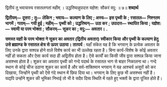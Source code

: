  

द्वितीयं तु भवायास्य रसातलगतां महीम् । उद्धरिष्यन्नुपादत्त यज्ञेश: सौकरं वपु: ॥ ७॥ **शब्दार्थ** 

**द्वितीयम्—** **दूसरा** **; तु—** **लेकिन** **; भवाय—** **कल्याण के लिए** **; अस्य—** **इस पृथ्वी के** **; रसातल—** **निश्नतम भागमें** **; गताम्—** **गयी हुई** **; महीम्—** **पृथ्वी को** **; उद्धरिष्यन्—** **उठा कर** **; उपादत्त—** **स्थापित किया** **; यज्ञेश:—** **स्वामी या परम भोक्ता** **;** **सौकरम्—** **सूकर का** **; वपु:—** **अवतार।** **.** 

**समस्त यज्ञों के परम भोक्ता ने सूकर का अवतार (द्वितीय अवतार) स्वीकार किया** **और पृथ्वी के कल्याण हेतु उसे ब्रह्माण्ड के रसातल क्षेत्र से ऊपर उठाया।** **तात्पर्य** : यहाँ संकेत यह है कि भगवान् के प्रत्येक अवतार के लिए उनके द्वारा सश्पन्न होने वाले विशेष कार्य का भी उल्लेख रहता है। बिना कार्य-विशेष के कोई अवतार नहीं हो सकता और ऐसा कार्य सदा ही अद्वितीय होता है। ऐसे कार्यों का किसी जीव द्वारा सश्पन्न किया जाना असश्भव होता है। शूकर का अवतार पृथ्वी को गन्दे पदार्थ के रसातल भाग से बाहर निकालना था। गन्दे स्थान से कोई चीज उठाना शूकर का कार्य है और सर्व-शक्तिमान भगवान् ने यह आश्चर्य असुरों को कर दिखाया, जिन्होंने पृथ्वी को ऐसे गंदे स्थान में छिपा दिया था। भगवान् के लिए कुछ भी असश्भव नहीं है। यद्यपि उन्होंने शूकर की भूमिका निभाई तो भी वे सदैव दिव्य स्थिति में रहते हुए भक्तों के द्वारा पूजित होते हैं। 